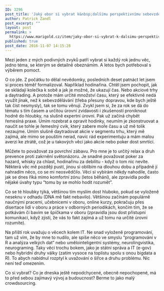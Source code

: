 ```yaml
---
ID: 3296
post_title: 'Jaký obor si vybrat k&nbsp;dalšímu perspektivnímu sebevzdělávání'
author: Patrick Zandl
post_excerpt: ""
layout: post
permalink: >
  https://www.marigold.cz/item/jaky-obor-si-vybrat-k-dalsimu-perspektivnimu-sebevzdelavani
published: true
post_date: 2016-11-07 14:15:28
---
```

Mezi jeden z mých podivných zvyků patří vybrat si každý rok jednu věc, jedno téma, se kterým se detailně obeznámím. A letos bych potřeboval s výběrem pomoct. 

O co jde. Z počátku to dělal nevědomky, posledních deset patnáct let jsem si proces téměř formalizoval. Například hodinařina. Chtěl jsem pochopit, jak se skládají kolečka k sobě a jak je možné, že ukazují čas. Nebo akciové trhy a daytrading. A protože mám určité množství času, který se efektivně nedá využít jinak, než k sebevzdělávání (třeba přesuny dopravou, kde bych ještě tak číst nesmysly), tak se tomu věnuji. Zvykl jsem si, že za rok se dá do tématu s tím časem a určitou úrovní zvídavosti i zkušeností proniknout hodně do hloubky, na slušně expertní úrovni. Pak už začíná chybět řemeslná praxe. Umím rozebrat a opravit hodinky, neumím je zkonstruovat a naučit se tohle je řemeslný cvik, který zabere moře času a už mě tolik nezaujme. Umím slušně daytradovat akcie v segmentu trhu, který mě zajímá, ale mimo se pouštím nerad, navíc rád experimentuju a mám malou averzi ke ztrátě, což je u takových věcí jako akcie nebo poker dost smrtící. 

Můžete to považovat za povrchní zábavu. Pro mne je to určitý relax a druh prevence proti zakrnění světonázoru. Je snadné považovat poker za hazard, whisky za chlast, hodinařinu za debilitu - když o tom nic nevíte. Některá věc mě později pustí, jinou si oblíbím na dlouhou dobu a případně jí nahradím něco, co se mi neosvědčilo. Věci si vybírám někdy nahodile, často jak se dnes říká mimo komfortní zónu (letos běhání), ale zpravidla podle nějaké úvahy typu “tomu by se mohlo hodit rozumět”. 

Co se té hloubky týká, většinou tím myslím dost hluboko, pokud se vyloženě neseknu v odhadu (DNA mě fakt nebavilo). Většinou začínám populárně naučnými pracemi, učebnicemi v oboru, online kurzy, pokračuju přes disertace lidí v oboru a práce v odborných periodikách, končím tím, že se potkávám či bavím se špičkama v oboru (zpravidla jsou dost přístupní komunikaci, když zjistí, že vás to fakt zajímá a už tomu na určité úrovni rozumíte).

Na příští rok uvažuju o věcech kolem IT. Ne snad vyloženě programování, tam už vím, že by mne to nudilo, ale spíše něco ve smyslu “programování v R a analýza velkých dat” nebo umělointeligentní systémy, neurolingvistika, neurograming. Taky věci trochu bokem, jako je státní správa a IT (e-gov) nebo hybridní druhy války (zatím vysoce na toplistu spolu s onou bigdata a R). To abych nabídnul rozptyl k uvažování o šířce a druhu problému. Nic není teď omezením. 

Co si vybrat? Co je dneska ještě nepodchycené, obecně nepochopené, má to před sebou zajímavý vývoj a budoucnost? Berme to jako malý crowdsourcing.